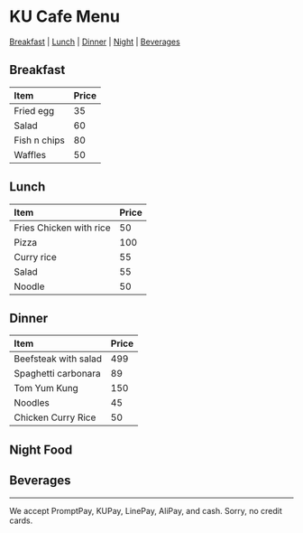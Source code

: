 # KU Cafe Menu

[Breakfast](#breakfast) | [Lunch](#lunch) | [Dinner](#dinner) | [Night](#night-food) | [Beverages](#beverages)

## Breakfast

| Item         | Price |
|:-------------|-------|
| Fried egg    | 35    |
| Salad        | 60    |
| Fish n chips | 80    |
| Waffles      | 50    |

## Lunch 

| Item                        | Price |
|:----------------------------|-------|
| Fries Chicken with rice     | 50    |
| Pizza                       | 100   |
| Curry rice                  | 55    |
| Salad                       | 55    |
| Noodle                      | 50    |

## Dinner

| Item                      | Price    |
|:--------------------------|----------|
| Beefsteak with salad      | 499      |
| Spaghetti carbonara       | 89       |
| Tom Yum Kung              | 150      |
| Noodles                   | 45       |
| Chicken Curry Rice        | 50       |

## Night Food


## Beverages



---

We accept PromptPay, KUPay, LinePay, AliPay, and cash. Sorry, no credit cards.
